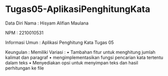 # Tugas05-AplikasiPenghitungKata
Data Diri Nama : Hisyam Alifian Maulana 

NPM : 2210010531

Informasi Umun : Aplikasi Penghitung Kata Tugas 05

Keungulan : Memiliki Variasi : • Tambahan fitur untuk menghitung jumlah kalimat dan paragraf
• mengimplementasikan fungsi pencarian kata tertentu dalam teks
• Menyediakan opsi untuk menyimpan teks dan hasil perhitungan ke file
